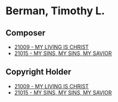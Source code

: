 # Berman, Timothy L.

## Composer

- [21009 - MY LIVING IS CHRIST](/hymns/21009.md)
- [21015 - MY SINS, MY SINS, MY SAVIOR](/hymns/21015.md)

## Copyright Holder

- [21009 - MY LIVING IS CHRIST](/hymns/21009.md)
- [21015 - MY SINS, MY SINS, MY SAVIOR](/hymns/21015.md)

